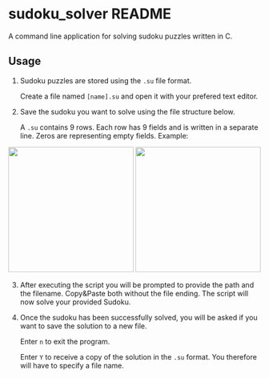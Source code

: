 # sudoku_solver README

A command line application for solving sudoku puzzles written in C.

## Usage

1. Sudoku puzzles are stored using the `.su` file format.

   Create a file named `[name].su` and open it with your prefered text editor.
2. Save the sudoku you want to solve using the file structure below.

   A `.su` contains 9 rows. Each row has 9 fields and is written in a separate line. Zeros are representing empty
   fields. Example:

<p float="left">
  <img src="https://user-images.githubusercontent.com/98170949/154613964-cd23f411-a3c3-43d8-9552-6e65671c0c57.png" width="250" height="250">
  <img src="https://user-images.githubusercontent.com/98170949/154614494-a483d31d-d8b0-4c7f-89e9-44681bb31949.png" width="250" height="250">
</p>

3. After executing the script you will be prompted to provide the path and the filename. Copy&Paste both without the file
ending. The script will now solve your provided Sudoku.
4. Once the sudoku has been successfully solved, you will be asked if you want to save the solution to a new file.

    Enter `n` to exit the program.

    Enter `Y` to receive a copy of the solution in the `.su` format. You therefore will have to specify a file name.
